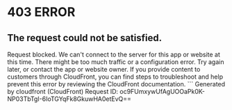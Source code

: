 # 403 ERROR

## The request could not be satisfied.

Request blocked. We can't connect to the server for this app or website at this time. There might be too much traffic or a configuration error. Try again later, or contact the app or website owner. If you provide content to customers through CloudFront, you can find steps to troubleshoot and help prevent this error by reviewing the CloudFront documentation. ```
Generated by cloudfront (CloudFront)
Request ID: oc9FUmxywUfAgUOOaPk0K-NP03TbTgI-6IoTGYqFk8GkuwHA0etEvQ==

```


